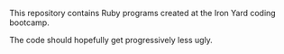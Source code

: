 This repository contains Ruby programs created at the Iron Yard coding bootcamp.

The code should hopefully get progressively less ugly.

